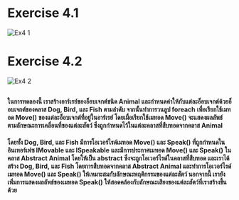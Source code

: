 # Exercise 4.1
![Ex4 1](https://github.com/65030179179Pattarapon/03376836-OOP-2566-Lab-13/assets/144198506/77c70694-7bd7-4d4b-8438-0bd447bb433d)

# Exercise 4.2
![Ex4 2](https://github.com/65030179179Pattarapon/03376836-OOP-2566-Lab-13/assets/144198506/f8ce6fe6-1efb-4961-b263-78440f4acbe2)

##
#### ในการทดลองนี้ เราสร้างอาร์เรย์ของอ็อบเจกต์ชนิด Animal และกำหนดค่าให้กับแต่ละอ็อบเจกต์ด้วยอ็อบเจกต์ของคลาส Dog, Bird, และ Fish ตามลำดับ จากนั้นทำการวนลูป foreach เพื่อเรียกใช้เมทอด Move() ของแต่ละอ็อบเจกต์ที่อยู่ในอาร์เรย์ โดยเมื่อเรียกใช้เมทอด Move() จะแสดงผลลัพธ์ตามลักษณะการเคลื่อนที่ของแต่ละสัตว์ ซึ่งถูกกำหนดไว้ในแต่ละคลาสที่สืบทอดจากคลาส Animal

#### โดยทั้ง Dog, Bird, และ Fish มีการโอเวอร์ไรด์เมทอด Move() และ Speak() ที่ถูกกำหนดในอินเทอร์เฟซ IMovable และ ISpeakable และมีการประกาศเมทอด Move() และ Speak() ในคลาส Abstract Animal โดยให้เป็น abstract ซึ่งจะถูกโอเวอร์ไรด์ในคลาสที่สืบทอด และเราได้สร้าง Dog, Bird, และ Fish โดยการสืบทอดจากคลาส Abstract Animal และทำการโอเวอร์ไรด์เมทอด Move() และ Speak() ให้เหมาะสมกับลักษณะพฤติกรรมของแต่ละสัตว์ นอกจากนี้ เรายังเพิ่มการแสดงผลลัพธ์ของเมทอด Speak() ให้สอดคล้องกับลักษณะเสียงของแต่ละสัตว์ที่เราสร้างขึ้นด้วย
